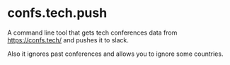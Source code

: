 # confs.tech.push

A command line tool that gets tech conferences data from https://confs.tech/ and pushes it to slack.

Also it ignores past conferences and allows you to ignore some countries.
